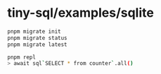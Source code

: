 # tiny-sql/examples/sqlite

```sh
pnpm migrate init
pnpm migrate status
pnpm migrate latest

pnpm repl
> await sql`SELECT * from counter`.all()
```
